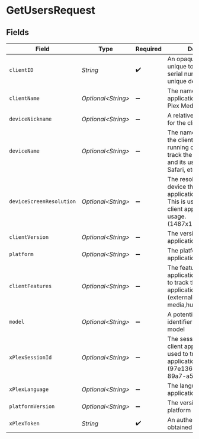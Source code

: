 # GetUsersRequest


## Fields

| Field                                                                                                                                                | Type                                                                                                                                                 | Required                                                                                                                                             | Description                                                                                                                                          | Example                                                                                                                                              |
| ---------------------------------------------------------------------------------------------------------------------------------------------------- | ---------------------------------------------------------------------------------------------------------------------------------------------------- | ---------------------------------------------------------------------------------------------------------------------------------------------------- | ---------------------------------------------------------------------------------------------------------------------------------------------------- | ---------------------------------------------------------------------------------------------------------------------------------------------------- |
| `clientID`                                                                                                                                           | *String*                                                                                                                                             | :heavy_check_mark:                                                                                                                                   | An opaque identifier unique to the client (UUID, serial number, or other unique device ID)                                                           | 3381b62b-9ab7-4e37-827b-203e9809eb58                                                                                                                 |
| `clientName`                                                                                                                                         | *Optional\<String>*                                                                                                                                  | :heavy_minus_sign:                                                                                                                                   | The name of the client application. (Plex Web, Plex Media Server, etc.)                                                                              | Plex for Roku                                                                                                                                        |
| `deviceNickname`                                                                                                                                     | *Optional\<String>*                                                                                                                                  | :heavy_minus_sign:                                                                                                                                   | A relatively friendly name for the client device                                                                                                     | Roku 3                                                                                                                                               |
| `deviceName`                                                                                                                                         | *Optional\<String>*                                                                                                                                  | :heavy_minus_sign:                                                                                                                                   | The name of the device the client application is running on. This is used to track the client application and its usage. (Chrome, Safari, etc.)      | Chrome                                                                                                                                               |
| `deviceScreenResolution`                                                                                                                             | *Optional\<String>*                                                                                                                                  | :heavy_minus_sign:                                                                                                                                   | The resolution of the device the client application is running on. This is used to track the client application and its usage. (1487x1165,2560x1440) | 1487x1165,2560x1440                                                                                                                                  |
| `clientVersion`                                                                                                                                      | *Optional\<String>*                                                                                                                                  | :heavy_minus_sign:                                                                                                                                   | The version of the client application.                                                                                                               | 2.4.1                                                                                                                                                |
| `platform`                                                                                                                                           | *Optional\<String>*                                                                                                                                  | :heavy_minus_sign:                                                                                                                                   | The platform of the client application.                                                                                                              | Roku                                                                                                                                                 |
| `clientFeatures`                                                                                                                                     | *Optional\<String>*                                                                                                                                  | :heavy_minus_sign:                                                                                                                                   | The features of the client application. This is used to track the client application and its usage. (external-media,indirect-media,hub-style-list)   | external-media,indirect-media,hub-style-list                                                                                                         |
| `model`                                                                                                                                              | *Optional\<String>*                                                                                                                                  | :heavy_minus_sign:                                                                                                                                   | A potentially less friendly identifier for the device model                                                                                          | 4200X                                                                                                                                                |
| `xPlexSessionId`                                                                                                                                     | *Optional\<String>*                                                                                                                                  | :heavy_minus_sign:                                                                                                                                   | The session ID of the client application. This is used to track the client application and its usage. (97e136ef-4ddd-4ff3-89a7-a5820c96c2ca)         | 97e136ef-4ddd-4ff3-89a7-a5820c96c2ca                                                                                                                 |
| `xPlexLanguage`                                                                                                                                      | *Optional\<String>*                                                                                                                                  | :heavy_minus_sign:                                                                                                                                   | The language of the client application.                                                                                                              | en                                                                                                                                                   |
| `platformVersion`                                                                                                                                    | *Optional\<String>*                                                                                                                                  | :heavy_minus_sign:                                                                                                                                   | The version of the platform                                                                                                                          | 4.3 build 1057                                                                                                                                       |
| `xPlexToken`                                                                                                                                         | *String*                                                                                                                                             | :heavy_check_mark:                                                                                                                                   | An authentication token, obtained from plex.tv                                                                                                       | CV5xoxjTpFKUzBTShsaf                                                                                                                                 |